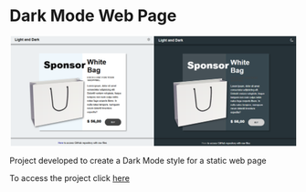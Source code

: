 # Dark Mode Web Page

<p align="center">
  <img src="dark_light_logo.png" width="500">
</p>

<p>Project developed to create a Dark Mode style for a static web page</p>
<p>To access the project click <a href='https://dark-mode-web-page.vercel.app/'>here</a> </p>
